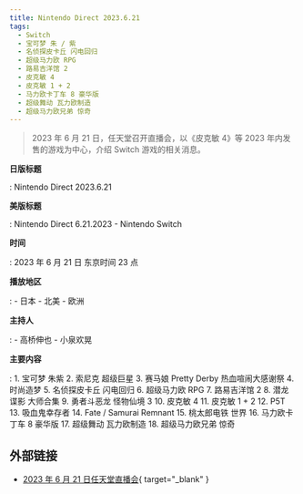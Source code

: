 ```yaml
---
title: Nintendo Direct 2023.6.21
tags:
  - Switch
  - 宝可梦 朱 / 紫
  - 名侦探皮卡丘 闪电回归
  - 超级马力欧 RPG
  - 路易吉洋馆 2
  - 皮克敏 4
  - 皮克敏 1 + 2
  - 马力欧卡丁车 8 豪华版
  - 超级舞动 瓦力欧制造
  - 超级马力欧兄弟 惊奇
---
```


> 2023 年 6 月 21 日，任天堂召开直播会，以《皮克敏 4》等 2023 年内发售的游戏为中心，介绍 Switch 游戏的相关消息。

**日版标题**

:	Nintendo Direct 2023.6.21

**美版标题**

:	Nintendo Direct 6.21.2023 - Nintendo Switch

**时间**

:	2023 年 6 月 21 日 东京时间 23 点

**播放地区**

:	- 日本
	- 北美
	- 欧洲

**主持人**

:	- 高桥伸也
	- 小泉欢晃

**主要内容**

:	1. 宝可梦 朱紫
	2. 索尼克 超级巨星
	3. 赛马娘 Pretty Derby 热血喧闹大感谢祭
	4. 时尚造梦
	5. 名侦探皮卡丘 闪电回归
	6. 超级马力欧 RPG
	7. 路易吉洋馆 2
	8. 潜龙谍影 大师合集
	9. 勇者斗恶龙 怪物仙境 3
	10. 皮克敏 4
	11. 皮克敏 1 + 2
	12. P5T
	13. 吸血鬼幸存者
	14. Fate / Samurai Remnant
	15. 桃太郎电铁 世界
	16. 马力欧卡丁车 8 豪华版
	17. 超级舞动 瓦力欧制造
	18. 超级马力欧兄弟 惊奇

## 外部链接

- [2023 年 6 月 21 日任天堂直播会](https://www.bilibili.com/video/BV13X4y1s7N8/){ target="_blank" }

